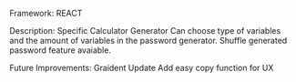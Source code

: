 Framework: REACT

Description: 
    Specific Calculator Generator
    Can choose type of variables and the amount of variables in the password generator.
    Shuffle generated password feature avaiable.

Future Improvements:
    Graident Update
    Add easy copy function for UX